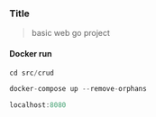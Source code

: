 ### Title
> basic web go project


#### Docker run
```go
cd src/crud

docker-compose up --remove-orphans

localhost:8080
```
